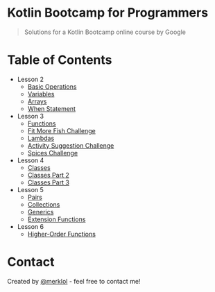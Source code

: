 # Kotlin Bootcamp for Programmers

>Solutions for a Kotlin Bootcamp online course by Google

# Table of Contents
- Lesson 2
    * [Basic Operations](/src/lesson2)
    * [Variables](/src/lesson2)
    * [Arrays](/src/lesson2)
    * [When Statement](/src/lesson2)
- Lesson 3
    * [Functions](/src/lesson3)
    * [Fit More Fish Challenge](/src/lesson3)
    * [Lambdas](/src/lesson3)
    * [Activity Suggestion Challenge](/src/lesson3)
    * [Spices Challenge](/src/lesson3)
- Lesson 4
    * [Classes](/src/lesson4/classes)
    * [Classes Part 2](/src/lesson4/classes2)
    * [Classes Part 3](/src/lesson4/classes3)
- Lesson 5
    * [Pairs](/src/lesson5/pairs)
    * [Collections](/src/lesson5/collections)
    * [Generics](/src/lesson5/generics)
    * [Extension Functions](/src/lesson5/extensionfunctions)
- Lesson 6
    * [Higher-Order Functions](/src/lesson6)

# Contact
Created by [@merklol](https://www.facebook.com/merk.merklol) - feel free to contact me!
